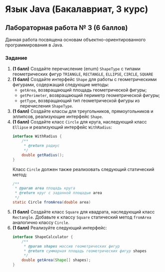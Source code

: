 # Язык Java (Бакалавриат, 3 курс)

## Лабораторная работа № 3 (6 баллов)

Данная работа посвящена основам объектно-ориентированного программирования в Java.

### Задание

1. **(1 балл)** Создайте перечисление (enum) ```ShapeType``` с типами геометрических фигур ```TRIANGLE```, ```RECTANGLE```, ```ELLIPSE```, ```CIRCLE```, ```SQUARE```
2. **(1 балл)** Создайте интерфейс ```Shape``` для работы с геометрическими фигурами, содержащий следующие методы:
    * ```getArea```, возвращающий площадь геометрической фигуры;
    * ```getPerimeter```, возвращающий периметр геометрической фигуры;
    * ```getType```, возвращающий тип геометрической фигуры из перечисления ```ShapeType```.
3. **(1 балл)** Cоздайте классы для треугольников, прямоугольников и эллипсов, реализующие интерфейс ```Shape```.
4. **(1 балл)** Создайте класс ```Circle``` для круга, наследующий класс ```Ellipse``` и реализующий интерфейс ```WithRadius```:
    ```java
    interface WithRadius {
        /**
         * @return радиус
         */
        double getRadius();
    }
    ```
   Класс ```Circle``` должен также реализовать следующий статический метод:
    ```java
    /**
     * @param area площадь круга
     * @return круг с заданной площадью area
     */
    static Circle fromArea(double area)
    ```
5. **(1 балл)** Создайте класс ```Square``` для квадрата, наследующий класс ```Rectangle```. Добавьте к классу ```Square``` статический метод ```fromArea``` аналогично классу ```Circle```.
6. **(1 балл)** Реализуйте следующий интерфейс:
    ```java
    interface ShapeCalculator {
        /**
         * @param shapes массив геометрических фигур
         * @return суммарная площадь геометрических фигур shapes
         */ 
        double getArea(Shape[] shapes);
    }
    ```